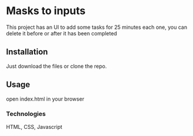 # Masks to inputs

This project has an UI to add some tasks for 25 minutes each one, you can delete it before or after it has been completed 

## Installation

Just download the files or clone the repo.

## Usage

open index.html in your browser

### Technologies
HTML, CSS, Javascript
